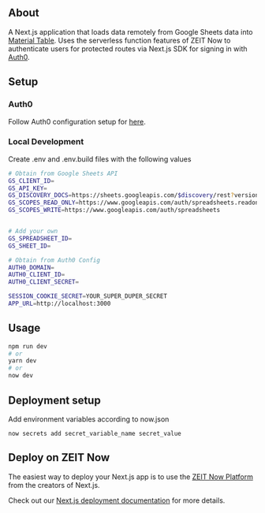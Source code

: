 ## About

A Next.js application that loads data remotely from Google Sheets data into [Material Table](https://material-table.com). Uses the serverless function features of ZEIT Now to authenticate users for protected routes via Next.js SDK for signing in with [Auth0](https://github.com/auth0/nextjs-auth0).

## Setup

### Auth0

Follow Auth0 configuration setup for [here](https://github.com/auth0/nextjs-auth0).

### Local Development

Create .env and .env.build files with the following values

```bash
# Obtain from Google Sheets API
GS_CLIENT_ID=
GS_API_KEY=
GS_DISCOVERY_DOCS=https://sheets.googleapis.com/$discovery/rest?version=v4
GS_SCOPES_READ_ONLY=https://www.googleapis.com/auth/spreadsheets.readonly
GS_SCOPES_WRITE=https://www.googleapis.com/auth/spreadsheets


# Add your own
GS_SPREADSHEET_ID=
GS_SHEET_ID=

# Obtain from Auth0 Config
AUTH0_DOMAIN=
AUTH0_CLIENT_ID=
AUTH0_CLIENT_SECRET=

SESSION_COOKIE_SECRET=YOUR_SUPER_DUPER_SECRET
APP_URL=http://localhost:3000
```

## Usage

```bash
npm run dev
# or
yarn dev
# or
now dev
```

## Deployment setup

Add environment variables according to now.json

```
now secrets add secret_variable_name secret_value
```

## Deploy on ZEIT Now

The easiest way to deploy your Next.js app is to use the [ZEIT Now Platform](https://zeit.co/import?utm_medium=default-template&filter=next.js&utm_source=create-next-app&utm_campaign=create-next-app-readme) from the creators of Next.js.

Check out our [Next.js deployment documentation](https://nextjs.org/docs/deployment) for more details.
